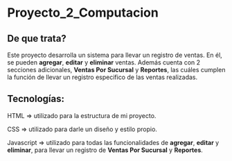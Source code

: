 # Proyecto_2_Computacion

## De que trata?

Este proyecto desarrolla un sistema para llevar un registro de ventas. En él, se pueden **agregar**, **editar** y **eliminar** ventas. Además cuenta con 2 secciones adicionales, **Ventas Por Sucursal** y **Reportes**, las cuáles cumplen la función de llevar un registro especifico de las ventas realizadas. 

## Tecnologías:

HTML => utilizado para la estructura de mi proyecto.

CSS => utilizado para darle un diseño y estilo propio.

Javascript => utilizado para todas las funcionalidades de **agregar**, **editar** y **eliminar**, para llevar un registro de **Ventas Por Sucursal** y **Reportes**.
